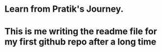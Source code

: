 # Learn from Pratik's Journey.

# This is me writing the readme file for my first github repo after a long time 
